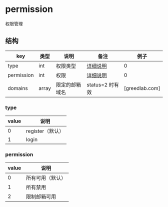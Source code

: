 # permission

权限管理

## 结构

| key | 类型 | 说明 | 备注 | 例子 |
| --- | --- | --- | --- | --- |
| type | int | 权限类型 | [详细说明](#type) |  0 |
| permission | int | 权限 | [详细说明](#permission) | 0 |
| domains | array | 限定的邮箱域名 | status=2 时有效 | [greedlab.com] |

### type

| value | 说明 |
| --- | --- |
| 0 | register（默认） |
| 1 | login |

### permission

| value | 说明 |
| --- | --- |
| 0 | 所有可用（默认） |
| 1 | 所有禁用 |
| 2 | 限制邮箱可用 |
